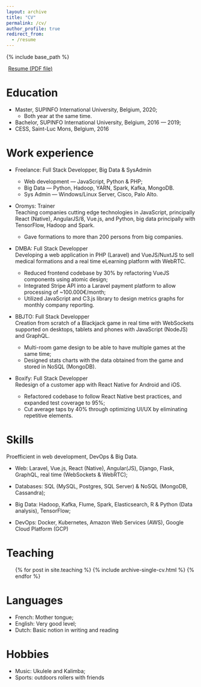 ```yaml
---
layout: archive
title: "CV"
permalink: /cv/
author_profile: true
redirect_from:
  - /resume
---
```


{% include base_path %}

<a href="/files/resume.pdf"><i class="fa fa-paperclip"></i> <span style="padding-left: 5px;">Resume (PDF file)</span></a>

Education
======

* Master, SUPINFO International University, Belgium, 2020;
  * Both year at the same time.
* Bachelor, SUPINFO International University, Belgium, 2016 — 2019;
* CESS, Saint-Luc Mons, Belgium, 2016


Work experience
======
* Freelance: Full Stack Developper, Big Data & SysAdmin
  * Web development — JavaScript, Python & PHP;
  * Big Data — Python, Hadoop, YARN, Spark, Kafka, MongoDB.
  * Sys Admin — Windows/Linux Server, Cisco, Palo Alto.


* Oromys: Trainer  
  Teaching companies cutting edge technologies in JavaScript, principally React (Native), AngularJS/8, Vue.js, and Python, big data principally with TensorFlow, Hadoop and Spark.
  * Gave formations to more than 200 persons from big companies.

* DMBA: Full Stack Developper  
  Developing a web application in PHP (Laravel) and VueJS/NuxtJS to sell medical formations and a real time eLearning platform with WebRTC.
  * Reduced frontend codebase by 30% by refactoring VueJS components using atomic design;
  * Integrated Stripe API into a Laravel payment platform to allow processing of ~100.000€/month;
  * Utilized JavaScript and C3.js library to design metrics graphs for monthly company reporting.

* BBJTO: Full Stack Developper  
  Creation from scratch of a Blackjack game in real time with WebSockets supported on desktops, tablets and phones with JavaScript (NodeJS) and GraphQL.
  * Multi-room game design to be able to have multiple games at the same time;
  * Designed stats charts with the data obtained from the game and stored in NoSQL (MongoDB).

* Boxify: Full Stack Developper  
  Redesign of a customer app with React Native for Android and iOS.
  * Refactored codebase to follow React Native best practices, and expanded test coverage to 95%;
  * Cut average taps by 40% through optimizing UI/UX by eliminating repetitive elements.


Skills
======
Proefficient in web development, DevOps & Big Data.

* Web: Laravel, Vue.js, React (Native), Angular(JS), Django, Flask, GraphQL, real time (WebSockets & WebRTC);

* Databases: SQL (MySQL, Postgres, SQL Server) & NoSQL (MongoDB, Cassandra);

* Big Data: Hadoop, Kafka, Flume, Spark, Elasticsearch, R & Python (Data analysis), TensorFlow;

* DevOps: Docker, Kubernetes, Amazon Web Services (AWS), Google Cloud Platform (GCP)


Teaching
======
  <ul>{% for post in site.teaching %}
    {% include archive-single-cv.html %}
  {% endfor %}</ul>


Languages
======

* French: Mother tongue;
* English: Very good level;
* Dutch: Basic notion in writing and reading


Hobbies
======

* Music: Ukulele and Kalimba;
* Sports: outdoors rollers with friends
